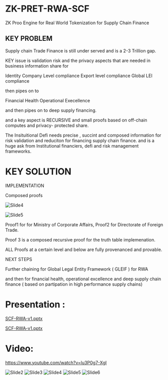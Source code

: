 # ZK-PRET-RWA-SCF
ZK Proo Engine for Real World Tokenization for Supply Chain Finance

## KEY PROBLEM

Supply chain Trade Finance is still under served and is a 2-3 Trillion gap. 

KEY issue is validation risk and the privacy aspects that are needed in business information share for 

Identity
Company Level compliance 
Export level compliance
Global LEI compliance

then pipes on to 

Financial Health 
Operational Execellence 

and then pipes on to deep supply financing. 

and a key aspect is RECURSIVE and small proofs based on off-chain computes and privacy- protected share.

The Insituitional Defi needs precise , succint and composed information for risk validation and reduciton for financing supply chain finance. and is a huge ask from Institutional financiers,  defi and risk management frameworks.


# KEY SOLUTION 

IMPLEMENTATION

Composed proofs

![Slide4](https://github.com/user-attachments/assets/1b20e815-42c4-47e5-a750-5f5ecac147b6)


![Slide5](https://github.com/user-attachments/assets/c5e6fd04-3d79-4a74-8dd8-57d69202549f)

Proof1 for for Ministry of Corporate Affairs, 
Proof2 for Directorate of Foreign Trade. 

Proof 3 is a composed recursive proof for the truth table implemenation. 

ALL Proofs at a certain level and below are fully provenanced and provable. 

NEXT STEPS 

Further chaining for   Global Legal Entity Framework ( GLEIF )  for RWA 

and then for financial health, operational excellence and deep supply chain finance ( based on partipation in high performance supply chains) 

# Presentation : 

[SCF-RWA-v1.pptx](https://github.com/user-attachments/files/16574251/SCF-RWA-v1.pptx)

[SCF-RWA-v1.pptx](https://github.com/chainaimlabs/ZK-PET-RWA-SCF/blob/main/scf-main/scf-rwa/zkapps/scf-rwa-recursion/docs/ZK-PRET-SCFReimagined-Deck.pptx)

# Video: 

https://www.youtube.com/watch?v=lu3P0g7-XgI




![Slide2](https://github.com/user-attachments/assets/35e10b96-eae5-4521-bbe3-0397196dc35c)
![Slide3](https://github.com/user-attachments/assets/7bb8f4fc-e7f9-49bd-bdd6-1c6e22403368)
![Slide4](https://github.com/user-attachments/assets/f438cb19-b6aa-430d-a044-c6cf4b483c63)
![Slide5](https://github.com/user-attachments/assets/d915baa5-ff5f-4a55-9fcb-7a99386253dd)
![Slide6](https://github.com/user-attachments/assets/55db1c63-9ce1-4e98-847f-9acc73ac3960)



